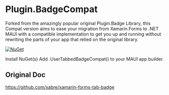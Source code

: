 # Plugin.BadgeCompat

Forked from the amazingly popular original Plugin.Badge Library, this Compat version aims to ease your migration from Xamarin.Forms to .NET MAUI with a compatible implementation to get you up and running without rewriting the parts of your app that relied on the original library.


[![NuGet](https://img.shields.io/nuget/v/Plugin.BadgeCompat.svg?label=nuget)](https://www.nuget.org/packages/Plugin.BadgeCompat)

Install NuGet(s)
Add .UserTabbedBadgeCompat() to your MAUI app builder.

## Original Doc

https://github.com/xabre/xamarin-forms-tab-badge
